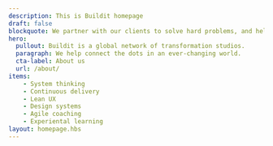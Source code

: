 ```yaml
---
description: This is Buildit homepage
draft: false
blockquote: We partner with our clients to solve hard problems, and help them deliver world-class products.
hero:
  pullout: Buildit is a global network of transformation studios.
  paragraph: We help connect the dots in an ever-changing world.
  cta-label: About us
  url: /about/
items:
    - System thinking
    - Continuous delivery
    - Lean UX
    - Design systems
    - Agile coaching
    - Experiental learning
layout: homepage.hbs
---
```

